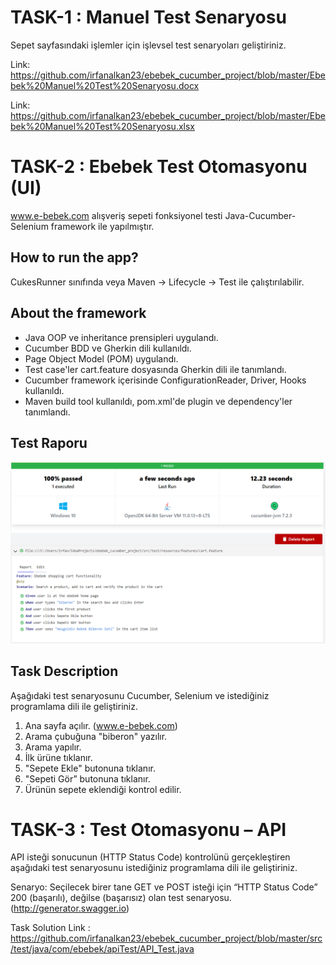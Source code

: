# TASK-1 : Manuel Test Senaryosu
Sepet sayfasındaki işlemler için işlevsel test senaryoları geliştiriniz.

Link: https://github.com/irfanalkan23/ebebek_cucumber_project/blob/master/Ebebek%20Manuel%20Test%20Senaryosu.docx

Link: https://github.com/irfanalkan23/ebebek_cucumber_project/blob/master/Ebebek%20Manuel%20Test%20Senaryosu.xlsx

# TASK-2 : Ebebek Test Otomasyonu (UI)

www.e-bebek.com alışveriş sepeti fonksiyonel testi Java-Cucumber-Selenium framework ile yapılmıştır.

## How to run the app?
CukesRunner sınıfında veya Maven -> Lifecycle -> Test ile çalıştırılabilir.

## About the framework
* Java OOP ve inheritance prensipleri uygulandı.
* Cucumber BDD ve Gherkin dili kullanıldı.
* Page Object Model (POM) uygulandı.
* Test case'ler cart.feature dosyasında Gherkin dili ile tanımlandı.
* Cucumber framework içerisinde ConfigurationReader, Driver, Hooks kullanıldı.
* Maven build tool kullanıldı, pom.xml'de plugin ve dependency'ler tanımlandı.

## Test Raporu
![img.png](img.png)

## Task Description
Aşağıdaki test senaryosunu Cucumber, Selenium ve istediğiniz programlama dili ile geliştiriniz.
1. Ana sayfa açılır. (www.e-bebek.com)
2. Arama çubuğuna "biberon" yazılır.
3. Arama yapılır.
4. İlk ürüne tıklanır.
5. "Sepete Ekle" butonuna tıklanır.
6. "Sepeti Gör” butonuna tıklanır.
7. Ürünün sepete eklendiği kontrol edilir.

# TASK-3 : Test Otomasyonu – API
API isteği sonucunun (HTTP Status Code) kontrolünü gerçekleştiren aşağıdaki test senaryosunu istediğiniz programlama dili ile geliştiriniz.

Senaryo: Seçilecek birer tane GET ve POST isteği için “HTTP Status Code” 200 (başarılı), değilse (başarısız) olan test senaryosu. (http://generator.swagger.io)

Task Solution Link : https://github.com/irfanalkan23/ebebek_cucumber_project/blob/master/src/test/java/com/ebebek/apiTest/API_Test.java
